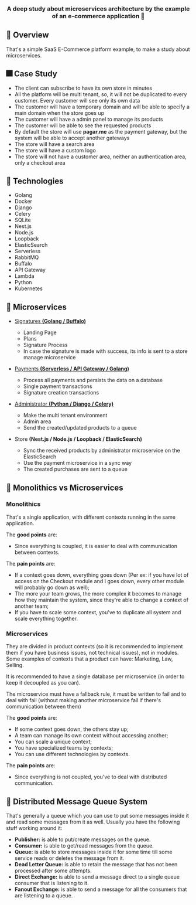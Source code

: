 <!-- <p align="center">
	<img src="./assets/icon_example.png" height="150" width="150" alt="icon example" />
</p>	 -->

<h3 align="center">
 A deep study about microservices architecture by the example of an e-commerce application 💍
</h3>

## 📌 Overview

That's a simple SaaS E-Commerce platform example, to make a study about microservices.

## 🎆 Case Study

- The client can subscribe to have its own store in minutes
- All the platform will be multi tenant, so, it will not be duplicated to every customer. Every customer will see only its own data
- The customer will have a temporary domain and will be able to specify a main domain when the store goes up
- The customer will have a admin panel to manage its products
- The customer will be able to see the requested products
- By default the store will use **pagar.me** as the payment gateway, but the system will be able to accept another gateways
- The store will have a search area
- The store will have a custom logo
- The store will not have a customer area, neither an authentication area, only a checkout area

## 🔧 Technologies

- Golang
- Docker
- Django
- Celery
- SQLite
- Nest.js
- Node.js
- Loopback
- ElasticSearch
- Serverless
- RabbitMQ
- Buffalo
- API Gateway
- Lambda
- Python
- Kubernetes

## 🧿 Microservices
- [Signatures **(Golang / Buffalo)**](https://github.com/codeedu/maratonafc3p-microsservico-assinaturas)
  - Landing Page
  - Plans
  - Signature Process
  - In case the signature is made with success, its info is sent to a store manage microservice

- [Payments **(Serverless / API Gateway / Golang)**](https://github.com/codeedu/maratonafc3-microsservico-pagamentos)
  - Process all payments and persists the data on a database
  - Single payment transactions
  - Signature creation transactions

- [Administrator **(Python / Django / Celery)**](https://github.com/codeedu/maratonafc3-repo-main)
  - Make the multi tenant environment
  - Admin area
  - Send the created/updated products to a queue

- Store **(Nest.js / Node.js / Loopback / ElasticSearch)**
  - Sync the received products by administrator microservice on the ElasticSearch
  - Use the payment microservice in a sync way
  - The created purchases are sent to a queue

## 🗿 Monolithics vs Microservices
### Monolithics
That's a single application, with different contexts running in the same application.

The **good points** are:
- Since everything is coupled, it is easier to deal with communication between contexts.

The **pain points** are:
- If a context goes down, everything goes down (Per ex: if you have lot of access on the Checkout module and I goes down, every other module will probably go down as well);
- The more your team grows, the more complex it becomes to manage how they maintain the system, since they're able to change a context of another team;
- If you have to scale some context, you've to duplicate all system and scale everything together.

### Microservices
They are divided in product contexts (so it is recommended to implement them if you have business issues, not technical issues), not in modules. Some examples of contexts that a product can have: Marketing, Law, Selling.

It is recommended to have a single database per microservice (in order to keep it decoupled as you can).

The microservice must have a fallback rule, it must be written to fail and to deal with fail (without making another microservice fail if there's communication between them)

The **good points** are:
- If some context goes down, the others stay up;
- A team can manage its own context without accessing another;
- You can scale a unique context;
- You have specialized teams by contexts;
- You can use different technologies by contexts.

The **pain points** are:
- Since everything is not coupled, you've to deal with distributed communication.

## 📨 Distributed Message Queue System

That's generally a queue which you can use to put some messages inside it and read some messages from it as well. Usually you have the following stuff working around it:

- **Publisher:** is able to put/create messages on the queue.
- **Consumer:** is able to get/read messages from the queue.
- **Queue:** is able to store messages inside it for some time till some service reads or deletes the message from it.
- **Dead Letter Queue:** is able to retain the message that has not been processed after some attempts.
- **Direct Exchange:** is able to send a message direct to a single queue consumer that is listening to it.
- **Fanout Exchange:** is able to send a message for all the consumers that are listening to a queue.
